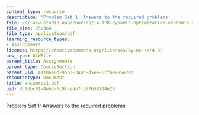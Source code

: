 ```yaml
---
content_type: resource
description: 'Problem Set 1: Answers to the required problems'
file: /ol-ocw-studio-app/courses/14-128-dynamic-optimization-economic-applications-recursive-methods-spring-2003/dc0dbc014eb36c9feab7b57658714e20_answerps1.pdf
file_size: 252364
file_type: application/pdf
learning_resource_types:
- Assignments
license: https://creativecommons.org/licenses/by-nc-sa/4.0/
ocw_type: OCWFile
parent_title: Assignments
parent_type: CourseSection
parent_uid: 4a106e0d-95b3-340c-d5ee-6cfb9985e2ad
resourcetype: Document
title: answerps1.pdf
uid: dc0dbc01-4eb3-6c9f-eab7-b57658714e20
---
```

Problem Set 1: Answers to the required problems